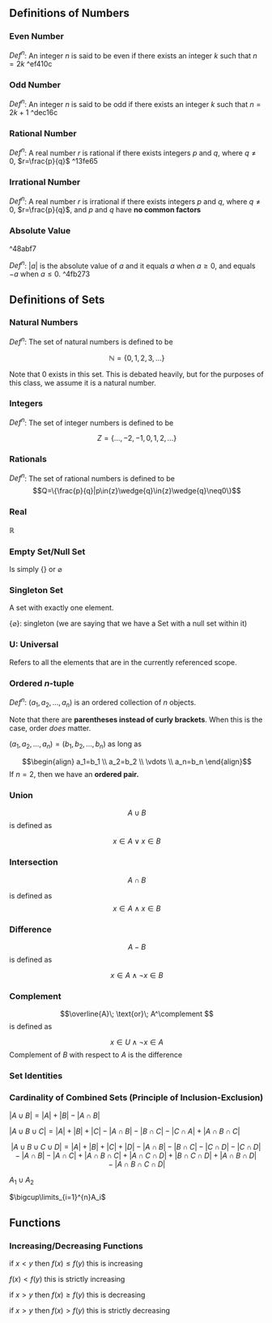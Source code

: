 ## Definitions of Numbers
### Even Number

$Def^n$: An integer $n$ is said to be even if there exists an integer $k$ such that $n=2k$ ^ef410c

### Odd Number

$Def^n$: An integer $n$ is said to be odd if there exists an integer $k$ such that $n=2k+1$ ^dec16c

### Rational Number

$Def^n$: A real number $r$ is rational if there exists integers $p$ and $q$, where $q\neq0$, $r=\frac{p}{q}$ ^13fe65

### Irrational Number

$Def^n$: A real number $r$ is irrational if there exists integers $p$ and $q$, where $q\neq0$, $r=\frac{p}{q}$, and $p$ and $q$ have **no common factors**

### Absolute Value

^48abf7

$Def^n$: $|a|$ is the absolute value of $a$ and it equals $a$ when $a≥0$, and equals $-a$ when $a≤0$. ^4fb273

## Definitions of Sets
### Natural Numbers
$Def^n$: The set of natural numbers is defined to be 

$$\mathbb{N}=\{0,1,2,3,\ldots\}$$

Note that $0$ exists in this set. This is debated heavily, but for the purposes of this class, we assume it is a natural number.

### Integers
$Def^n$: The set of integer numbers is defined to be

$$Z=\{\ldots,-2,-1,0,1,2,\ldots\}$$

### Rationals
$Def^n$: The set of rational numbers is defined to be
$$Q=\{\frac{p}{q}|p\in{z}\wedge{q}\in{z}\wedge{q}\neq0\}$$

### Real
$\mathbb{R}$ 

### Empty Set/Null Set
Is simply $\{\}$ or $\varnothing$

### Singleton Set
A set with exactly one element.

$\{\varnothing\}$: singleton (we are saying that we have a Set with a null set within it)

### U: Universal
Refers to all the elements that are in the currently referenced scope.

### Ordered $n$-tuple
$Def^n$: $(a_1, a_2, \ldots, a_n)$ is an ordered collection of $n$ objects.

Note that there are **parentheses instead of curly brackets**. When this is the case, order *does* matter.

$(a_1, a_2, \ldots, a_n) = (b_1, b_2, \ldots, b_n)$ as long as

$$\begin{align}
a_1=b_1 \\
a_2=b_2 \\ 
\vdots \\
a_n=b_n
\end{align}$$
If $n=2$, then we have an **ordered pair.**

### Union
$$A\cup{B}$$
is defined as 

$$x\in A \vee x\in B$$

### Intersection
$$A\cap B$$

is defined as $$x\in A\wedge x\in B$$

### Difference
$$ A - B $$
is defined as 

$$x\in A \wedge \neg x\in B$$

### Complement

$$\overline{A}\; \text{or}\; A^\complement $$
is defined as

$$x\in U\wedge \neg x\in A$$
Complement of $B$ with respect to $A$ is the difference

### Set Identities


### Cardinality of Combined Sets (Principle of Inclusion-Exclusion)
$|A\cup B| = |A| + |B| - |A\cap B|$

$|A\cup B\cup C| = |A|+|B|+|C|-|A\cap B| - |B\cap C| - |C\cap A| + |A\cap B\cap C|$

$$|A\cup B\cup C\cup D| = |A|+|B|+|C|+|D|-|A\cap B| - |B\cap C| - |C\cap D| - |C\cap D| - |A\cap B| - |A\cap C| + |A\cap B\cap C| + |A\cap C\cap D|+|B\cap C\cap D|+|A\cap B\cap D|-|A\cap B\cap C\cap D|$$



$A_1\cup A_2$ 

$\bigcup\limits_{i=1}^{n}A_i$

## Functions
### Increasing/Decreasing Functions
if $x<y$ then $f(x)\leq f(y)$ this is increasing

$f(x)<f(y)$ this is strictly increasing

if $x>y$ then $f(x)\geq f(y)$ this is decreasing

if $x>y$ then $f(x)>f(y)$ this is strictly decreasing